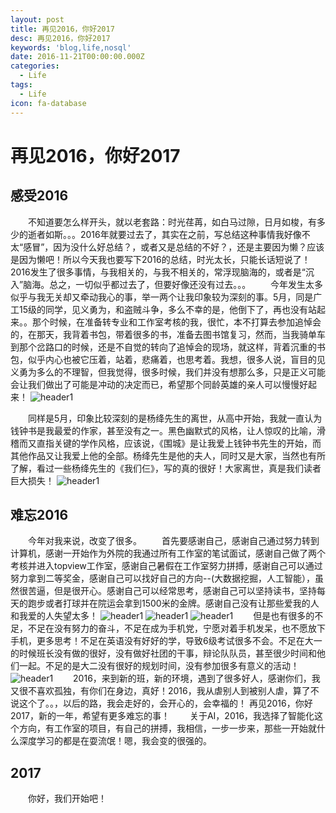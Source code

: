 ```yaml
---
layout: post
title: 再见2016，你好2017
desc: 再见2016，你好2017
keywords: 'blog,life,nosql'
date: 2016-11-21T00:00:00.000Z
categories:
  - Life
tags:
  - Life
icon: fa-database
---
```


# 再见2016，你好2017

## 感受2016
　　不知道要怎么样开头，就以老套路：时光荏苒，如白马过隙，日月如梭，有多少的逝者如斯。。。2016年就要过去了，其实在之前，写总结这种事情我好像不太“感冒”，因为没什么好总结？，或者又是总结的不好？，还是主要因为懒？应该是因为懒吧！所以今天我也要写下2016的总结，时光太长，只能长话短说了！
2016发生了很多事情，与我相关的，与我不相关的，常浮现脑海的，或者是“沉入”脑海。总之，一切似乎都过去了，但要好像还没有过去。。。
　　今年发生太多似乎与我无关却又牵动我心的事，举一两个让我印象较为深刻的事。5月，同是广工15级的同学，见义勇为，和盗贼斗争，多么不幸的是，他倒下了，再也没有站起来。。那个时候，在准备转专业和工作室考核的我，很忙，本不打算去参加追悼会的，在那天，我背着书包，带着很多的书，准备去图书馆复习，然而，当我骑单车到那个岔路口的时候，还是不自觉的转向了追悼会的现场，就这样，背着沉重的书包，似乎内心也被它压着，站着，悲痛着，也思考着。我想，很多人说，盲目的见义勇为多么的不理智，但我觉得，很多时候，我们并没有想那么多，只是正义可能会让我们做出了可能是冲动的决定而已，希望那个同龄英雄的亲人可以慢慢好起来！
<img src="{{ site.img_path }}/life/say2016_2.jpg" alt="header1"/>

　　同样是5月，印象比较深刻的是杨绛先生的离世，从高中开始，我就一直认为钱钟书是我最爱的作家，甚至没有之一。黑色幽默式的风格，让人惊叹的比喻，滑稽而又直指关键的学作风格，应该说，《围城》是让我爱上钱钟书先生的开始，而其他作品又让我爱上他的全部。杨绛先生是他的夫人，同时又是大家，当然也有所了解，看过一些杨绛先生的《我们仨》，写的真的很好！大家离世，真是我们读者巨大损失！
<img src="{{ site.img_path }}/life/say2016_4.jpg" alt="header1"/>

## 难忘2016
　　今年对我来说，改变了很多。
　　首先要感谢自己，感谢自己通过努力转到计算机，感谢一开始作为外院的我通过所有工作室的笔试面试，感谢自己做了两个考核并进入topview工作室，感谢自己暑假在工作室努力拼搏，感谢自己可以通过努力拿到二等奖金，感谢自己可以找好自己的方向--(大数据挖掘，人工智能），虽然很苦逼，但是很开心。感谢自己可以经常思考，感谢自己可以坚持读书，坚持每天的跑步或者打球并在院运会拿到1500米的金牌。感谢自己没有让那些爱我的人和我爱的人失望太多！
<img src="{{ site.img_path }}/life/say2016_1.jpg" alt="header1"/>
<img src="{{ site.img_path }}/life/say2016_5.jpg" alt="header1" />
<img src="{{ site.img_path }}/life/say2016_6.jpg" alt="header1" />
　　但是也有很多的不足，不足在没有努力的奋斗，不足在成为手机党，宁愿对着手机发呆，也不愿放下手机，更多思考！不足在英语没有好好的学，导致6级考试很多不会。不足在大一的时候班长没有做的很好，没有做好社团的干事，辩论队队员，甚至很少时间和他们一起。不足的是大二没有很好的规划时间，没有参加很多有意义的活动！
<img src="{{ site.img_path }}/life/say2016_3.jpg" alt="header1" />
　　2016，来到新的班，新的环境，遇到了很多好人，感谢你们，我又很不喜欢孤独，有你们在身边，真好！2016，我从虐别人到被别人虐，算了不说这个了。。，以后的路，我会走好的，会开心的，会幸福的！
再见2016，你好2017，新的一年，希望有更多难忘的事！
　　关于AI，2016，我选择了智能化这个方向，有工作室的项目，有自己的拼搏，我相信，一步一步来，那些一开始就什么深度学习的都是在耍流氓！嗯，我会变的很强的。
## 2017
　　你好，我们开始吧！



 <!-- 多说评论框 start -->
  <div class="ds-thread" data-thread-key="201701011" data-title="say2016" data-url=""></div>
<!-- 多说评论框 end -->
<!-- 多说公共JS代码 start (一个网页只需插入一次) -->
<script type="text/javascript">
var duoshuoQuery = {short_name:"yzhhome"};
  (function() {
    var ds = document.createElement('script');
    ds.type = 'text/javascript';ds.async = true;
    ds.src = (document.location.protocol == 'https:' ? 'https:' : 'http:') + '//static.duoshuo.com/embed.js';
    ds.charset = 'UTF-8';
    (document.getElementsByTagName('head')[0] 
     || document.getElementsByTagName('body')[0]).appendChild(ds);
  })();
  </script>
<!-- 多说公共JS代码 end -->








